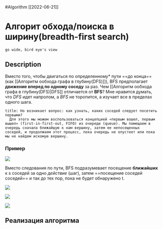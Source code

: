 #Algorithm 
[[2022-06-21]]
# Алгорит обхода/поиска в ширину(breadth-first search)
`go wide, bird eye's view`
## Description
Вместо того, чтобы двигаться по определенному* пути ==до конца==(как [[Алгоритм ообхода графа в глубину(DFS)]]), BFS предполагает **движение вперед по одному соседу** за раз.
Чем [[Алгоритм ообхода графа в глубину(DFS)|DFS]] отличается от **BFS**? Мне нравится думать, что *DFS* идет напролом, а *BFS* не торопится, а изучает все в пределах одного шага.  
```ad-note
title: Но возникает вопрос: как узнать, каких соседей следует посетить первыми?  
  Для этого мы можем воспользоваться концепцией «первым вошел, первым вышел» (first-in-first-out, FIFO) из очереди (queue). Мы помещаем в очередь сначала ближайшую к нам вершину, затем ее непосещенных соседей, и продолжаем этот процесс, пока очередь не опустеет или пока мы не найдем искомую вершину.
```

### Пример
  
  
![](https://habrastorage.org/r/w1560/webt/-d/dk/wt/-ddkwtwgddcvzo4mbrpzeiaklm8.png)  
  
Вместо следования по пути, BFS подразумевает посещение **ближайших** к s соседей за одно *действие* (шаг), затем ==посещение соседей соседей== и так до тех пор, пока не будет обнаружено t.  
  
![](https://habrastorage.org/r/w1560/webt/1u/vb/ny/1uvbnygi83vt6bxqnmv1hbwuzyq.png)  
  
![](https://habrastorage.org/r/w1560/webt/tg/en/jq/tgenjqvsz1zipcv3obsicrhq78a.png)  
  
![](https://habrastorage.org/r/w1560/webt/tf/j9/on/tfj9on04zudfmelpbn00xeh_tpm.png)

## Реализация алгоритма
